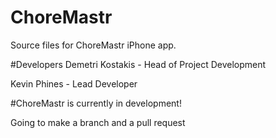 # ChoreMastr
Source files for ChoreMastr iPhone app.

#Developers
Demetri Kostakis - Head of Project Development

Kevin Phines - Lead Developer

#ChoreMastr is currently in development!

Going to make a branch and a pull request
